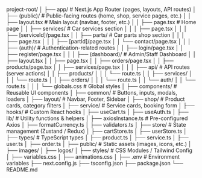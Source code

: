 project-root/
│
├── app/                               # Next.js App Router (pages, layouts, API routes)
│   ├── (public)/                      # Public-facing routes (home, shop, service pages, etc.)
│   │   ├── layout.tsx                  # Main layout (navbar, footer, etc.)
│   │   ├── page.tsx                    # Home page
│   │   ├── services/                   # Car services section
│   │   │   ├── page.tsx
│   │   │   ├── [serviceId]/page.tsx
│   │   ├── parts/                      # Car parts shop section
│   │   │   ├── page.tsx
│   │   │   ├── [partId]/page.tsx
│   │   └── contact/page.tsx
│   │
│   ├── (auth)/                         # Authentication-related routes
│   │   ├── login/page.tsx
│   │   ├── register/page.tsx
│   │
│   ├── (dashboard)/                    # Admin/Staff Dashboard
│   │   ├── layout.tsx
│   │   ├── page.tsx
│   │   ├── orders/page.tsx
│   │   ├── products/page.tsx
│   │   ├── services/page.tsx
│   │
│   ├── api/                            # API routes (server actions)
│   │   ├── products/
│   │   │   └── route.ts
│   │   ├── services/
│   │   │   └── route.ts
│   │   ├── orders/
│   │   │   └── route.ts
│   │   └── auth/
│   │       └── route.ts
│   │
│   └── globals.css                     # Global styles
│
├── components/                         # Reusable UI components
│   ├── common/                         # Buttons, inputs, modals, loaders
│   ├── layout/                         # Navbar, Footer, Sidebar
│   ├── shop/                           # Product cards, category filters
│   ├── service/                        # Service cards, booking form
│
├── hooks/                              # Custom React hooks
│   ├── useCart.ts
│   ├── useAuth.ts
│
├── lib/                                # Utility functions & helpers
│   ├── axiosInstance.ts                # Pre-configured Axios
│   ├── formatCurrency.ts
│   ├── validators.ts
│
├── store/                              # State management (Zustand / Redux)
│   ├── cartStore.ts
│   ├── userStore.ts
│
├── types/                              # TypeScript types
│   ├── product.ts
│   ├── service.ts
│   ├── user.ts
│   ├── order.ts
│
├── public/                             # Static assets (images, icons, etc.)
│   ├── images/
│   ├── logos/
│
├── styles/                             # CSS Modules / Tailwind Config
│   ├── variables.css
│   ├── animations.css
│
├── .env                                # Environment variables
├── next.config.js
├── tsconfig.json
├── package.json
└── README.md
